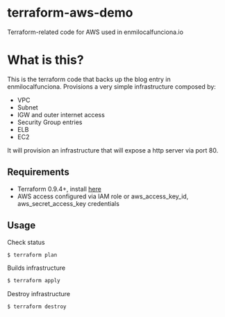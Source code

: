 # terraform-aws-demo
Terraform-related code for AWS used in enmilocalfunciona.io

# What is this?

This is the terraform code that backs up the blog entry in enmilocalfunciona.
Provisions a very simple infrastructure composed by:
- VPC
- Subnet
- IGW and outer internet access
- Security Group entries
- ELB
- EC2

It will provision an infrastructure that will expose a http server via port 80.

## Requirements
- Terraform 0.9.4+, install [here](https://www.terraform.io/downloads.html)
- AWS access configured via IAM role or aws_access_key_id, aws_secret_access_key credentials

## Usage

Check status
```sh
$ terraform plan 
```

Builds infrastructure

```sh
$ terraform apply
```

Destroy infrastructure

```sh
$ terraform destroy
```
